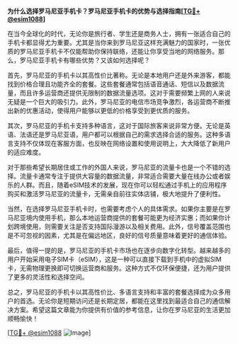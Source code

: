**为什么选择罗马尼亚手机卡？罗马尼亚手机卡的优势与选择指南[[TG💪+ @esim1088](https://t.me/s/esim1088)]**

在当今全球化的时代，无论你是旅行者、学生还是商务人士，拥有一张适合自己的手机卡都显得尤为重要。尤其是当你来到罗马尼亚这样充满魅力的国家时，一张优质的罗马尼亚手机卡不仅能帮助你保持联络，还能让你享受当地的网络服务。那么，罗马尼亚手机卡有哪些优势？又该如何选择呢？

首先，罗马尼亚的手机卡以其高性价比著称。无论是本地用户还是外来游客，都能找到价格合理且功能齐全的套餐。这些套餐通常包括语音通话、短信以及数据流量，而且许多运营商还提供无限制的数据流量选项。这对于需要频繁上网的人来说无疑是一个巨大的吸引力。此外，罗马尼亚的电信市场竞争激烈，各运营商不断推出新的优惠活动，使得用户能够以更低的价格享受到更优质的服务。

其次，罗马尼亚的手机卡支持多种语言，这对于国际旅客来说非常方便。无论是英语、法语还是罗马尼亚语，用户都可以根据自己的需求选择合适的服务。这种多语言支持不仅体现在客服方面，也反映在网络设置和使用说明上，大大降低了新用户的适应难度。

对于那些希望长期居住或工作的外国人来说，罗马尼亚的流量卡也是一个不错的选择。流量卡通常专注于提供大容量的数据流量，非常适合需要大量在线办公或者娱乐的人群。而且，随着eSIM技术的发展，现在你可以轻松通过手机上的应用程序购买和激活罗马尼亚的流量卡，无需亲自前往实体店铺，极大地提升了便利性。

当然，在选择罗马尼亚手机卡时，也需要考虑个人的具体需求。如果你主要是在罗马尼亚境内使用手机，那么本地运营商提供的套餐可能更为经济实惠；而如果你计划跨境使用，则需要关注是否支持国际漫游以及相关费用。此外，信号覆盖范围也是不可忽视的因素，尤其是在偏远地区，良好的信号质量意味着更好的通信体验。

最后，值得一提的是，罗马尼亚的手机卡市场也在逐步向数字化转型。越来越多的用户开始采用电子SIM卡（eSIM），这是一种可以直接下载到手机中的虚拟SIM卡，无需物理更换即可切换运营商和服务。这种方式不仅环保便捷，还为用户提供了更多的灵活性和选择空间。

总之，罗马尼亚的手机卡以其高性价比、多语言支持和丰富的套餐选择成为众多用户的首选。无论你是短期访问还是长期定居，都能在这里找到最适合自己的通信解决方案。希望这篇文章能为你提供有价值的参考信息，让你在罗马尼亚的生活更加顺畅愉快！

[[TG💪+ @esim1088](https://t.me/s/esim1088) ![Image](https://i.postimg.cc/4NQfJmqS/Snipaste-2025-05-13-00-14-12.png)]